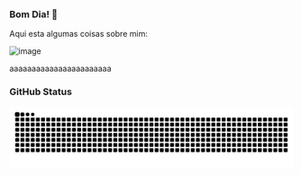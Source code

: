 ### Bom Dia! 👋

Aqui esta algumas coisas sobre mim:


![image]([https://github.com/Maneldo/Maneldo/assets/161066406/858cdcbf-fe6e-43b2-bd86-faa19b5c0d47](https://i.imgflip.com/4vitgr.jpg))

aaaaaaaaaaaaaaaaaaaaaaa

### GitHub Status

![github contribution grid snake animation](https://raw.githubusercontent.com/0-don/0-don/output/github-contribution-grid-snake-dark.svg)
